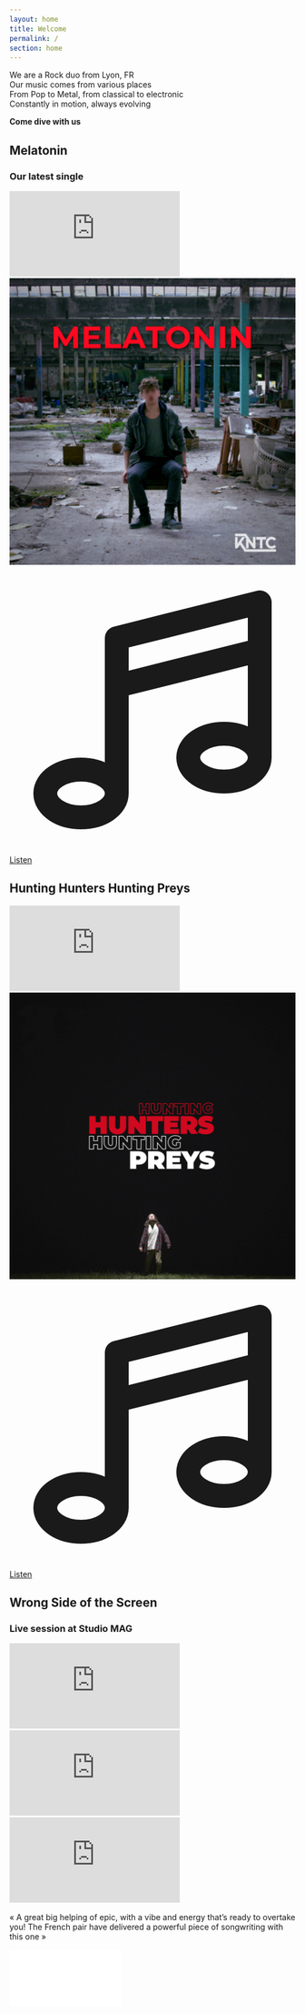 ```yaml
---
layout: home
title: Welcome
permalink: /
section: home
---
```


<div class="bg-cover bg-center" style="background-image: url(assets/images/bg-dark-hand.jpg)">
  <div class="px-2 py-40 container max-w-md mx-auto anim--cascad text-center text-white" data-animate="">
    <p>
      We are a Rock duo from Lyon, FR
      <br>
      Our music comes from various places
      <br>
      From Pop to Metal, from classical to electronic
      <br>
      Constantly in motion, always evolving
    </p>
    <p class="text-xl uppercase anim-fade-up">
      <strong>Come dive with us</strong>
    </p>
  </div>
</div>

<div class="flex flex-col items-center h-full bg-fixed bg-cover bg-center py-16 lg:py-32 anim--cascad text-white" data-animate="" style="background-image: url(assets/images/melatonin/bg-home.jpg)">
  <div class="text-left px-5">
    <h2 class="mb-0">Melatonin</h2>
    <h3 class="mb-4 anim-fade-up -mt-2">Our latest single</h3>
  </div>
  <div class="flex-none md:flex gap-8 sm:w-1/2 md:w-4/5 xl:2/3 max-w-5xl mb-8 px-5">
    <div class="bg-cover bg-center w-full mb-5 md:mb-0" style="background-image: url(assets/images/melatonin/thumbnail.jpg)">
      <iframe class="w-full h-64 md:h-full" src="https://www.youtube.com/embed/KtWAGzipo1I" title="YouTube video player" frameborder="0" allow="accelerometer; autoplay; clipboard-write; encrypted-media; gyroscope; picture-in-picture" allowfullscreen></iframe>
    </div>
    <a href="/melatonin" class="md:w-1/2">
      <img src="assets/images/melatonin/single.jpg" alt="Melatonin - OUT NOW" class="rounded shadow-xl" loading="lazy">
    </a>
  </div>
  <a href="/melatonin" rel="noopener nofollow" class="text-center inline-flex items-center px-8 py-2 text-lg font-bold uppercase rounded-sm shadow-sm text-white bg-red transition-colors duration-500 ease-smooth hover:bg-red-light hover:text-white focus:outline-none focus:ring-2 focus:ring-offset-2 focus:ring-red">
    <svg xmlns="http://www.w3.org/2000/svg" class="inline h-6 w-6" fill="none" viewBox="0 0 24 24" stroke="currentColor">
      <path stroke-linecap="round" stroke-linejoin="round" stroke-width="2" d="M9 19V6l12-3v13M9 19c0 1.105-1.343 2-3 2s-3-.895-3-2 1.343-2 3-2 3 .895 3 2zm12-3c0 1.105-1.343 2-3 2s-3-.895-3-2 1.343-2 3-2 3 .895 3 2zM9 10l12-3" />
    </svg>
    <span class="ml-1">Listen</span>
  </a>
</div>

<div class="flex flex-col items-center h-full bg-fixed bg-cover bg-center py-16 lg:py-32 anim--cascad text-white" data-animate="" style="background-image: url(assets/images/hunting/bg-home.jpg)">
  <div class="text-left px-5">
    <h2>Hunting Hunters Hunting Preys</h2>
  </div>
  <div class="flex-none md:flex gap-8 sm:w-1/2 md:w-4/5 xl:2/3 max-w-5xl mb-8 px-5">
    <div class="bg-cover bg-center w-full mb-5 md:mb-0" style="background-image: url(assets/images/hunting/thumbnail.jpg)">
      <iframe class="w-full h-64 md:h-full" src="https://www.youtube.com/embed/Cq-KCNCyRR8" title="YouTube video player" frameborder="0" allow="accelerometer; autoplay; clipboard-write; encrypted-media; gyroscope; picture-in-picture" allowfullscreen></iframe>
    </div>
    <a href="/hunting" class="md:w-1/2">
      <img src="assets/images/hunting/single.jpg" alt="Hunting Hunters Hunting Preys" class="rounded shadow-xl" loading="lazy">
    </a>
  </div>
  <a href="/hunting" rel="noopener nofollow" class="text-center inline-flex items-center px-8 py-2 text-lg font-bold uppercase rounded-sm shadow-sm text-white bg-red transition-colors duration-500 ease-smooth hover:bg-red-light hover:text-white focus:outline-none focus:ring-2 focus:ring-offset-2 focus:ring-red">
    <svg xmlns="http://www.w3.org/2000/svg" class="inline h-6 w-6" fill="none" viewBox="0 0 24 24" stroke="currentColor">
      <path stroke-linecap="round" stroke-linejoin="round" stroke-width="2" d="M9 19V6l12-3v13M9 19c0 1.105-1.343 2-3 2s-3-.895-3-2 1.343-2 3-2 3 .895 3 2zm12-3c0 1.105-1.343 2-3 2s-3-.895-3-2 1.343-2 3-2 3 .895 3 2zM9 10l12-3" />
    </svg>
    <span class="ml-1">Listen</span>
  </a>
</div>

<div class="flex flex-col items-center h-full bg-fixed bg-cover bg-center py-16 lg:py-32 anim--cascad" data-animate="" style="background-image: url(assets/images/bg-red.jpg)">
  <div class="text-left px-5">
    <h2 class="mb-0">Wrong Side of the Screen</h2>
    <h3 class="mb-8 anim-fade-up -mt-2">Live session at Studio MAG</h3>
  </div>
  <div class="w-11/12 max-w-3xl mx-auto">
    <div class="bg-cover bg-center" style="background-image: url(assets/images/wsots-ls-thumbnail.jpg)">
      <iframe class="w-full h-64 sm:h-96 mb-5" src="https://www.youtube.com/embed/ERrdcX0M6Wg" title="YouTube video player" frameborder="0" allow="accelerometer; autoplay; clipboard-write; encrypted-media; gyroscope; picture-in-picture" allowfullscreen></iframe>
    </div>
  </div>
</div>

<div class="flex flex-col items-center h-full bg-fixed bg-cover bg-center py-16 lg:py-32" style="background-image: url(assets/images/bg-mirrors.jpg)">
  <div class="w-11/12 max-w-3xl mx-auto">
    <div class="bg-cover bg-center" style="background-image: url(assets/images/mirrors-thumbnail.jpg)">
      <iframe class="w-full h-64 sm:h-96 mb-5" src="https://www.youtube.com/embed/Nt8gBSOQ9Xc" title="YouTube video player" frameborder="0" allow="accelerometer; autoplay; clipboard-write; encrypted-media; gyroscope; picture-in-picture" allowfullscreen></iframe>
    </div>
  </div>
</div>

<div class="flex flex-col items-center h-full bg-fixed bg-cover bg-center py-16 lg:py-32 text-white" style="background-image: url(assets/images/bg-duality.jpg)">
  <div class="w-11/12 max-w-3xl mx-auto">
    <div class="bg-cover bg-center" style="background-image: url(assets/images/mirrors-thumbnail.jpg)">
      <iframe class="w-full h-64 sm:h-96 mb-5" src="https://www.youtube.com/embed/AsJdtw-vOv4" title="YouTube video player" frameborder="0" allow="accelerometer; autoplay; clipboard-write; encrypted-media; gyroscope; picture-in-picture" allowfullscreen></iframe>
    </div>
  </div>
  <div class="max-w-xl mx-auto px-5">
    <p class="text-lg italic text-justify mb-2">
      « A great big helping of epic, with a vibe and energy that’s ready to overtake you! The French pair have delivered a powerful piece of songwriting with this one »
    </p>
    <div class="text-right">
      <a class="absolute right-0" href="https://v13.net/2021/06/kntc-reach-a-new-level-of-catharsis-with-their-duality-music-video-premiere/" target="_blank" rel="noopener nofollow"><img src="assets/images/v13.png" alt="V13 logo" class="w-12 mr-1"></a>
    </div>
  </div>
</div>
